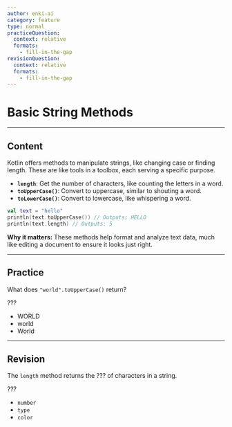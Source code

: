 ```yaml
---
author: enki-ai
category: feature
type: normal
practiceQuestion:
  context: relative
  formats:
    - fill-in-the-gap
revisionQuestion:
  context: relative
  formats:
    - fill-in-the-gap
---
```


# Basic String Methods

---
## Content

Kotlin offers methods to manipulate strings, like changing case or finding length. These are like tools in a toolbox, each serving a specific purpose.

- **`length`**: Get the number of characters, like counting the letters in a word.
- **`toUpperCase()`**: Convert to uppercase, similar to shouting a word.
- **`toLowerCase()`**: Convert to lowercase, like whispering a word.

```kotlin
val text = "hello"
println(text.toUpperCase()) // Outputs: HELLO
println(text.length) // Outputs: 5
```

**Why it matters:** These methods help format and analyze text data, much like editing a document to ensure it looks just right.


---
## Practice

What does `"world".toUpperCase()` return?

???

- WORLD
- world
- World


---
## Revision

The `length` method returns the ??? of characters in a string.

???

- `number`
- `type`
- `color`



